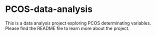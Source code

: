 # PCOS-data-analysis
This is a data analysis project exploring PCOS determinating variables. Please find the README file to learn more about the project.
